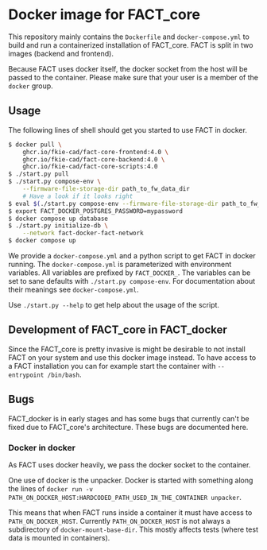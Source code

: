 # Docker image for FACT_core
This repository mainly contains the `Dockerfile` and `docker-compose.yml` to
build and run a containerized installation of FACT_core.
FACT is split in two images (backend and frontend).

Because FACT uses docker itself, the docker socket from the host will be
passed to the container. Please make sure that your user is a member of the
`docker` group.

## Usage
The following lines of shell should get you started to use FACT in docker.
```sh
$ docker pull \
    ghcr.io/fkie-cad/fact-core-frontend:4.0 \
    ghcr.io/fkie-cad/fact-core-backend:4.0 \
    ghcr.io/fkie-cad/fact-core-scripts:4.0
$ ./start.py pull
$ ./start.py compose-env \
    --firmware-file-storage-dir path_to_fw_data_dir
    # Have a look if it looks right
$ eval $(./start.py compose-env --firmware-file-storage-dir path_to_fw_data_dir)
$ export FACT_DOCKER_POSTGRES_PASSWORD=mypassword
$ docker compose up database
$ ./start.py initialize-db \
    --network fact-docker-fact-network
$ docker compose up
```

We provide a `docker-compose.yml` and a python script to get FACT in docker
running.
The `docker-compose.yml` is parameterized with environment variables.
All variables are prefixed by `FACT_DOCKER_`.
The variables can be set to sane defaults with `./start.py compose-env`.
For documentation about their meanings see `docker-compose.yml`.

Use `./start.py --help` to get help about the usage of the script.

## Development of FACT\_core in FACT\_docker
Since the FACT\_core is pretty invasive is might be desirable to not install FACT on your system and use this docker image instead.
To have access to a FACT installation you can for example start the container with `--entrypoint /bin/bash`.

## Bugs
FACT\_docker is in early stages and has some bugs that currently can't be fixed due to FACT\_core's architecture.
These bugs are documented here.

### Docker in docker
As FACT uses docker heavily, we pass the docker socket to the container.

One use of docker is the unpacker. Docker is started with something along the
lines of
`docker run -v PATH_ON_DOCKER_HOST:HARDCODED_PATH_USED_IN_THE_CONTAINER unpacker`.

This means that when FACT runs inside a container it must have access to
`PATH_ON_DOCKER_HOST`.
Currently `PATH_ON_DOCKER_HOST` is not always a subdirectory of `docker-mount-base-dir`.
This mostly affects tests (where test data is mounted in containers).
